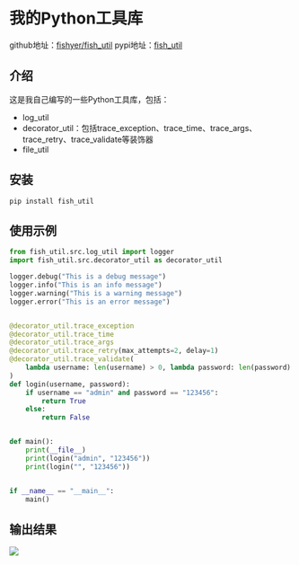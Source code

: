 # 我的Python工具库

github地址：[fishyer/fish_util](https://github.com/fishyer/fish_util )
pypi地址：[fish_util](https://pypi.org/project/fish_util/)

## 介绍

这是我自己编写的一些Python工具库，包括：
- log_util
- decorator_util：包括trace_exception、trace_time、trace_args、trace_retry、trace_validate等装饰器
- file_util

## 安装

```
pip install fish_util
```

## 使用示例

```python
from fish_util.src.log_util import logger
import fish_util.src.decorator_util as decorator_util

logger.debug("This is a debug message")
logger.info("This is an info message")
logger.warning("This is a warning message")
logger.error("This is an error message")


@decorator_util.trace_exception
@decorator_util.trace_time
@decorator_util.trace_args
@decorator_util.trace_retry(max_attempts=2, delay=1)
@decorator_util.trace_validate(
    lambda username: len(username) > 0, lambda password: len(password) > 0
)
def login(username, password):
    if username == "admin" and password == "123456":
        return True
    else:
        return False


def main():
    print(__file__)
    print(login("admin", "123456"))
    print(login("", "123456"))


if __name__ == "__main__":
    main()
```

## 输出结果

![](https://yupic.oss-cn-shanghai.aliyuncs.com/202405141752940.png)